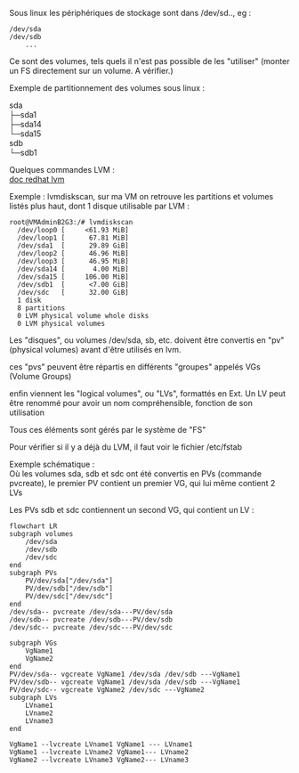 Sous linux les périphériques de stockage sont dans /dev/sd.., eg :

    /dev/sda  
    /dev/sdb  
        ...  

Ce sont des volumes, tels quels il n'est pas possible de les "utiliser" (monter un FS directement sur un volume. A vérifier.)

Exemple de partitionnement des volumes sous linux :  

sda  
├─sda1  
├─sda14  
└─sda15  
sdb  
└─sdb1  

Quelques commandes LVM :  
[doc redhat lvm](https://web.mit.edu/rhel-doc/5/RHEL-5-manual/Deployment_Guide-en-US/s1-disk-storage-lvm.html)  

Exemple : lvmdiskscan, sur ma VM on retrouve les partitions et volumes listés plus haut, dont 1 disque utilisable par LVM :  

```console
root@VMAdminB2G3:/# lvmdiskscan
  /dev/loop0 [     <61.93 MiB]
  /dev/loop1 [      67.81 MiB]
  /dev/sda1  [      29.89 GiB]
  /dev/loop2 [      46.96 MiB]
  /dev/loop3 [      46.95 MiB]
  /dev/sda14 [       4.00 MiB]
  /dev/sda15 [     106.00 MiB]
  /dev/sdb1  [      <7.00 GiB]
  /dev/sdc   [      32.00 GiB]
  1 disk
  8 partitions
  0 LVM physical volume whole disks
  0 LVM physical volumes
```  

Les "disques", ou volumes /dev/sda, sb, etc. doivent être convertis en "pv" (physical volumes) avant d'être utilisés en lvm.  

ces "pvs" peuvent être répartis en différents "groupes" appelés VGs (Volume Groups)  

enfin viennent les "logical volumes", ou "LVs", formattés en Ext. Un LV peut être renommé pour avoir un nom compréhensible, fonction de son utilisation  

Tous ces éléments sont gérés par le système de "FS"  

Pour vérifier si il y a déjà du LVM, il faut voir le fichier /etc/fstab  

Exemple schématique :  
Où les volumes sda, sdb et sdc ont été convertis en PVs (commande pvcreate), le premier PV contient un premier VG, qui lui même contient 2 LVs

Les PVs sdb et sdc contiennent un second VG, qui contient un LV :

```mermaid
flowchart LR
subgraph volumes
    /dev/sda
    /dev/sdb
    /dev/sdc
end
subgraph PVs
    PV/dev/sda["/dev/sda"]
    PV/dev/sdb["/dev/sdb"]
    PV/dev/sdc["/dev/sdc"]
end
/dev/sda-- pvcreate /dev/sda---PV/dev/sda
/dev/sdb-- pvcreate /dev/sdb---PV/dev/sdb
/dev/sdc-- pvcreate /dev/sdc---PV/dev/sdc

subgraph VGs
    VgName1
    VgName2
end
PV/dev/sda-- vgcreate VgName1 /dev/sda /dev/sdb ---VgName1
PV/dev/sdb-- vgcreate VgName1 /dev/sda /dev/sdb ---VgName1
PV/dev/sdc-- vgcreate VgName2 /dev/sdc ---VgName2
subgraph LVs
    LVname1
    LVname2
    LVname3
end

VgName1 --lvcreate LVname1 VgName1 --- LVname1
VgName1 --lvcreate LVname2 VgName1--- LVname2
VgName2 --lvcreate LVname3 VgName2--- LVname3
```